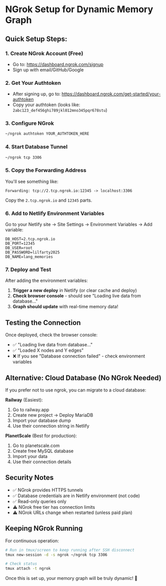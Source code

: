 # NGrok Setup for Dynamic Memory Graph

## Quick Setup Steps:

### 1. Create NGrok Account (Free)
- Go to: https://dashboard.ngrok.com/signup
- Sign up with email/GitHub/Google

### 2. Get Your Authtoken
- After signing up, go to: https://dashboard.ngrok.com/get-started/your-authtoken
- Copy your authtoken (looks like: `2abc123_def456ghi789jkl012mno345pqr678stu`)

### 3. Configure NGrok
```bash
~/ngrok authtoken YOUR_AUTHTOKEN_HERE
```

### 4. Start Database Tunnel
```bash
~/ngrok tcp 3306
```

### 5. Copy the Forwarding Address
You'll see something like:
```
Forwarding: tcp://2.tcp.ngrok.io:12345 -> localhost:3306
```

Copy the `2.tcp.ngrok.io` and `12345` parts.

### 6. Add to Netlify Environment Variables

Go to your Netlify site → Site Settings → Environment Variables → Add variable:

```
DB_HOST=2.tcp.ngrok.io
DB_PORT=12345
DB_USER=root
DB_PASSWORD=lilfarty2025
DB_NAME=lang_memories
```

### 7. Deploy and Test

After adding the environment variables:
1. **Trigger a new deploy** in Netlify (or clear cache and deploy)
2. **Check browser console** - should see "Loading live data from database..."
3. **Graph should update** with real-time memory data!

## Testing the Connection

Once deployed, check the browser console:
- ✅ "Loading live data from database..." 
- ✅ "Loaded X nodes and Y edges"
- ❌ If you see "Database connection failed" - check environment variables

## Alternative: Cloud Database (No NGrok Needed)

If you prefer not to use ngrok, you can migrate to a cloud database:

**Railway** (Easiest):
1. Go to railway.app
2. Create new project → Deploy MariaDB
3. Import your database dump
4. Use their connection string in Netlify

**PlanetScale** (Best for production):
1. Go to planetscale.com  
2. Create free MySQL database
3. Import your data
4. Use their connection details

## Security Notes

- ✅ NGrok provides HTTPS tunnels
- ✅ Database credentials are in Netlify environment (not code)
- ✅ Read-only queries only
- ⚠️ NGrok free tier has connection limits
- ⚠️ NGrok URLs change when restarted (unless paid plan)

## Keeping NGrok Running

For continuous operation:
```bash
# Run in tmux/screen to keep running after SSH disconnect
tmux new-session -d -s ngrok ~/ngrok tcp 3306

# Check status
tmux attach -t ngrok
```

Once this is set up, your memory graph will be truly dynamic! 🚀